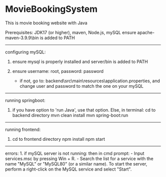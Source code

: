 # MovieBookingSystem
This is movie booking website with Java

Prerequisites:
JDK17 (or higher), maven, Node.js, mySQL
ensure apache-maven-3.9.9\bin is added to PATH

---------------------------------------------------------------------------------------------------

configuring mySQL:
1. ensure mysql is properly installed and server/bin is added to PATH

2. ensure username: root, password: password
    - if not, go to: backend\src\main\resources\application.properties, and change user and password to match the one on your mySQL

---------------------------------------------------------------------------------------------------

running springboot:
1. if you have option to 'run Java', use that option. Else, in terminal:
    cd to backend directory
    mvn clean install
    mvn spring-boot:run

---------------------------------------------------------------------------------------------------

running frontend:
1. cd to frontend directory
    npm install
    npm start

---------------------------------------------------------------------------------------------------

errors:
    1. if mySQL server is not running: then in cmd prompt:
    - Input services.msc by pressing Win + R.
    - Search the list for a service with the name "MySQL" or "MySQL80" (or a similar name). To start the server, perform a right-click on the MySQL service and select "Start".
